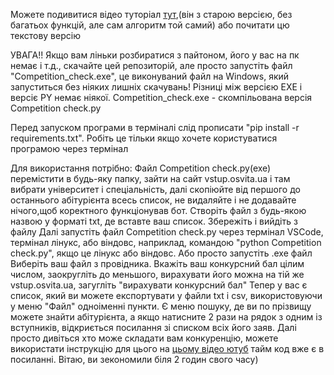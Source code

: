 Можете подивитися відео туторіал [тут](https://youtu.be/0R2ouHev8PE),(він з старою версією, без багатьох функцій, але сам алгоритм той самий)  або почитати цю текстову версію

УВАГА!! Якщо вам ліньки розбиратися з пайтоном, його у вас на пк немає і т.д., скачайте цей репозиторій, але просто запустіть файл "Competition_check.exe", це виконуваний файл на Windows, який запуститься без ніяких лишніх скачувань!
Різниці між версією EXE і версіє PY немає ніякої. Competition_check.exe - скомпільована версія Competition check.py

Перед запуском програми в терміналі слід прописати "pip install -r requirements.txt". Робіть це тільки якщо хочете користуватися програмою через термінал

Для використання потрібно:
Файл Competition check.py(exe) перемістити в будь-яку папку, зайти на сайт vstup.osvita.ua і там вибрати університет і спеціальність,
далі скопіюйте від першого до останнього абітурієнта всесь список,
не видаляйте і не додавайте нічого,щоб коректного функціонував бот.
Створіть файл з будь-якою назвою у форматі txt, де вставте ваш список.
Збережіть і вийдіть з файлу
Далі запустіть файл Competition check.py через термінал VSCode, термінал лінукс, або віндовс, наприклад, командою "python Competition check.py", якщо це лінукс або віндовс. Або просто запустіть .exe файл
Виберіть ваш файл з провідника.
Вкажіть ваш конкурсний бал цілим числом, заокругліть до меньшого, вирахувати його можна на тій же vstup.osvita.ua, загугліть "вирахувати конкурсний бал"
Тепер у вас є список, який ви можете експортувати у файли txt і csv, використовуючи у меню "Файл" одноіменні пункти.
Є меню пошуку, де ви по прізвищу можете знайти абітурієнта, а якщо натисните 2 рази на рядок з одним із вступників, відкриється посилання зі списком всіх його заяв.
Далі просто дивіться хто може складати вам конкуренцію, можете використати інструкцію для цього на [цьому відео ютуб](https://youtu.be/m5YfI8_2ONo?si=k8CXJ7Gn9YmrYzJj&t=331) тайм код вже є в посиланні.
Вітаю, ви зекономили біля 2 годин свого часу)
